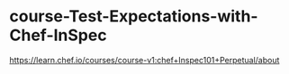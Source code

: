 # course-Test-Expectations-with-Chef-InSpec
https://learn.chef.io/courses/course-v1:chef+Inspec101+Perpetual/about
